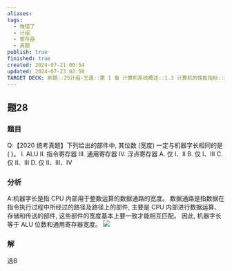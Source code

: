 ```yaml
---
aliases: 
tags:
  - 做错了
  - 计组
  - 寄存器
  - 真题
publish: true
finished: true
created: 2024-07-21 00:54
updated: 2024-07-23 02:50
TARGET DECK: 刷题::25计组-王道::第 1 章 计算机系统概述::1.3 计算机的性能指标::题28
---
```


## 题28
### 题目
Q:【2020 统考真题】下列给出的部件中, 其位数 (宽度) 一定与机器字长相同的是 ( )。
I. ALU II. 指令寄存器 III. 通用寄存器 IV. 浮点寄存器
A. 仅 I、II B. 仅 I、III C. 仅 II、III D. 仅 II、III、IV
### 分析
A:机器字长是指 CPU 内部用于整数运算的数据通路的宽度。
数据通路是指数据在指令执行过程中所经过的路径及路径上的部件, 主要是 CPU 内部进行数据运算、存储和传送的部件, 这些部件的宽度基本上要一致才能相互匹配。
因此, 机器字长等于 ALU 位数和通用寄存器宽度。
![](https://img.hwenyi.live/202407230251369.webp)
### 解
选B
